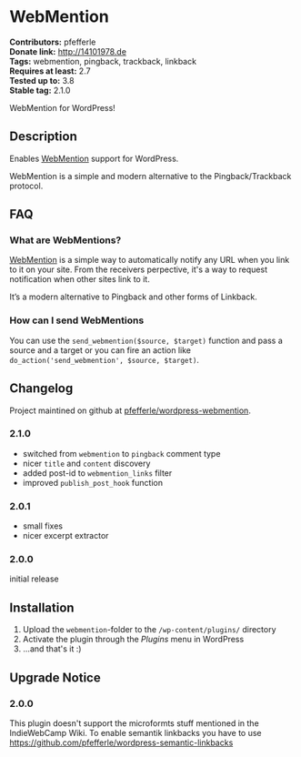 # WebMention #
**Contributors:** pfefferle  
**Donate link:** http://14101978.de  
**Tags:** webmention, pingback, trackback, linkback  
**Requires at least:** 2.7  
**Tested up to:** 3.8  
**Stable tag:** 2.1.0  

WebMention for WordPress!

## Description ##

Enables [WebMention](http://webmention.org/) support for WordPress.

WebMention is a simple and modern alternative to the Pingback/Trackback protocol.

## FAQ ##

### What are WebMentions? ###

[WebMention](http://webmention.org) is a simple way to automatically notify any URL when you link to it on your site. From the receivers perpective, it's a way to request notification when other sites link to it.

It’s a modern alternative to Pingback and other forms of Linkback.

### How can I send WebMentions ###

You can use the `send_webmention($source, $target)` function and pass a source and a target or you can fire an action like `do_action('send_webmention', $source, $target)`.

## Changelog ##

Project maintined on github at [pfefferle/wordpress-webmention](https://github.com/pfefferle/wordpress-webmention).

### 2.1.0 ###

* switched from `webmention` to `pingback` comment type
* nicer `title` and `content` discovery
* added post-id to `webmention_links` filter
* improved `publish_post_hook` function

### 2.0.1 ###

* small fixes
* nicer excerpt extractor

### 2.0.0 ###

initial release

## Installation ##

1. Upload the `webmention`-folder to the `/wp-content/plugins/` directory
2. Activate the plugin through the *Plugins* menu in WordPress
3. ...and that's it :)

## Upgrade Notice ##

### 2.0.0 ###

This plugin doesn't support the microformts stuff mentioned in the IndieWebCamp Wiki.
To enable semantik linkbacks you have to use <https://github.com/pfefferle/wordpress-semantic-linkbacks>
